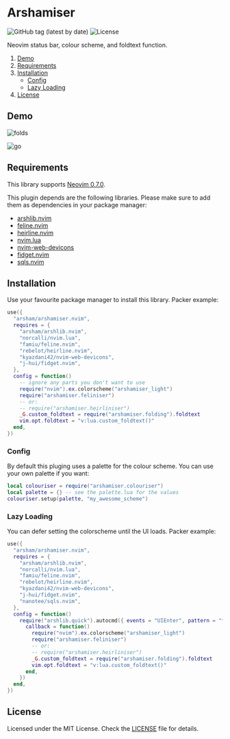 # Arshamiser

![GitHub tag (latest by date)](https://img.shields.io/github/v/tag/arsham/arshamiser.nvim)
![License](https://img.shields.io/github/license/arsham/arshamiser.nvim)

Neovim status bar, colour scheme, and foldtext function.

1. [Demo](#demo)
2. [Requirements](#requirements)
3. [Installation](#installation)
   - [Config](#config)
   - [Lazy Loading](#lazy-loading)
4. [License](#license)

## Demo

![folds](https://user-images.githubusercontent.com/428611/148667078-25211d3c-116a-4c6f-938a-bb52b8bb1163.png)

![go](https://user-images.githubusercontent.com/428611/148667079-f441fc97-4157-4ed3-b2bb-81a64d358107.png)

## Requirements

This library supports [Neovim 0.7.0](https://github.com/neovim/neovim/releases/tag/v0.7.0).

This plugin depends are the following libraries. Please make sure to add them
as dependencies in your package manager:

- [arshlib.nvim](https://github.com/arsham/arshlib.nvim)
- [feline.nvim](https://github.com/famiu/feline.nvim)
- [heirline.nvim](https://github.com/rebelot/heirline.nvim)
- [nvim.lua](https://github.com/norcalli/nvim.lua)
- [nvim-web-devicons](https://github.com/kyazdani42/nvim-web-devicons)
- [fidget.nvim](https://github.com/j-hui/fidget.nvim)
- [sqls.nvim](https://github.com/nanotee/sqls.nvim)

## Installation

Use your favourite package manager to install this library. Packer example:

```lua
use({
  "arsham/arshamiser.nvim",
  requires = {
    "arsham/arshlib.nvim",
    "norcalli/nvim.lua",
    "famiu/feline.nvim",
    "rebelot/heirline.nvim",
    "kyazdani42/nvim-web-devicons",
    "j-hui/fidget.nvim",
  },
  config = function()
    -- ignore any parts you don't want to use
    require("nvim").ex.colorscheme("arshamiser_light")
    require("arshamiser.feliniser")
    -- or:
    -- require("arshamiser.heirliniser")
    _G.custom_foldtext = require("arshamiser.folding").foldtext
    vim.opt.foldtext = "v:lua.custom_foldtext()"
  end,
})
```

### Config

By default this pluging uses a palette for the colour scheme. You can use your
own palette if you want:

```lua
local colouriser = require("arshamiser.colouriser")
local palette = {} -- see the palette.lua for the values
colouriser.setup(palette, "my_awesome_scheme")
```

### Lazy Loading

You can defer setting the colorscheme until the UI loads. Packer example:

```lua
use({
  "arsham/arshamiser.nvim",
  requires = {
    "arsham/arshlib.nvim",
    "norcalli/nvim.lua",
    "famiu/feline.nvim",
    "rebelot/heirline.nvim",
    "kyazdani42/nvim-web-devicons",
    "j-hui/fidget.nvim",
    "nanotee/sqls.nvim",
  },
  config = function()
    require("arshlib.quick").autocmd({ events = "UIEnter", pattern = "*",
      callback = function()
        require("nvim").ex.colorscheme("arshamiser_light")
        require("arshamiser.feliniser")
        -- or:
        -- require("arshamiser.heirliniser")
        _G.custom_foldtext = require("arshamiser.folding").foldtext
        vim.opt.foldtext = "v:lua.custom_foldtext()"
      end,
    })
  end,
})
```

## License

Licensed under the MIT License. Check the [LICENSE](./LICENSE) file for details.

<!--
vim: foldlevel=1
-->
